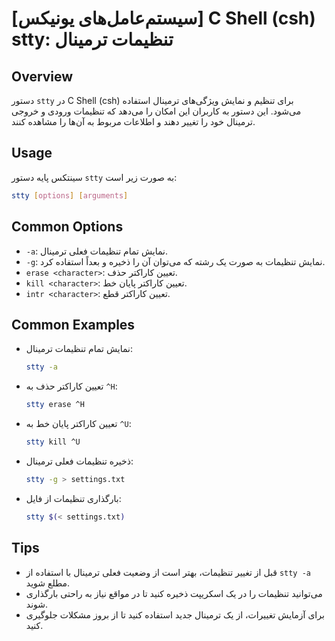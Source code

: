 # [سیستم‌عامل‌های یونیکس] C Shell (csh) stty: تنظیمات ترمینال

## Overview
دستور `stty` در C Shell (csh) برای تنظیم و نمایش ویژگی‌های ترمینال استفاده می‌شود. این دستور به کاربران این امکان را می‌دهد که تنظیمات ورودی و خروجی ترمینال خود را تغییر دهند و اطلاعات مربوط به آن‌ها را مشاهده کنند.

## Usage
سینتکس پایه دستور `stty` به صورت زیر است:

```bash
stty [options] [arguments]
```

## Common Options
- `-a`: نمایش تمام تنظیمات فعلی ترمینال.
- `-g`: نمایش تنظیمات به صورت یک رشته که می‌توان آن را ذخیره و بعداً استفاده کرد.
- `erase <character>`: تعیین کاراکتر حذف.
- `kill <character>`: تعیین کاراکتر پایان خط.
- `intr <character>`: تعیین کاراکتر قطع.

## Common Examples
- نمایش تمام تنظیمات ترمینال:
  ```bash
  stty -a
  ```

- تعیین کاراکتر حذف به `^H`:
  ```bash
  stty erase ^H
  ```

- تعیین کاراکتر پایان خط به `^U`:
  ```bash
  stty kill ^U
  ```

- ذخیره تنظیمات فعلی ترمینال:
  ```bash
  stty -g > settings.txt
  ```

- بارگذاری تنظیمات از فایل:
  ```bash
  stty $(< settings.txt)
  ```

## Tips
- قبل از تغییر تنظیمات، بهتر است از وضعیت فعلی ترمینال با استفاده از `stty -a` مطلع شوید.
- می‌توانید تنظیمات را در یک اسکریپت ذخیره کنید تا در مواقع نیاز به راحتی بارگذاری شوند.
- برای آزمایش تغییرات، از یک ترمینال جدید استفاده کنید تا از بروز مشکلات جلوگیری کنید.